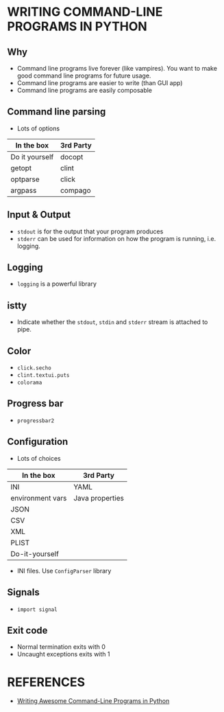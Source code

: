 # WRITING COMMAND-LINE PROGRAMS IN PYTHON
## Why
* Command line programs live forever (like vampires). You want to make good command line programs for future usage.
* Command line programs are easier to write (than GUI app)
* Command line programs are easily composable

## Command line parsing
* Lots of options

| In the box     | 3rd Party |
| -----------    | --------- |
| Do it yourself | docopt    |
| getopt         | clint     |
| optparse       | click     |
| argpass        | compago   |

## Input & Output
* `stdout` is for the output that your program produces
* `stderr` can be used for information on how the program is running, i.e. logging.

## Logging
* `logging` is a powerful library

## istty
* Indicate whether the `stdout`, `stdin` and `stderr` stream is attached to pipe.

## Color
* `click.secho`
* `clint.textui.puts`
* `colorama`

## Progress bar
* `progressbar2`

## Configuration
* Lots of choices

| In the box       | 3rd Party       |
| -----------      | ---------       |
| INI              | YAML            |
| environment vars | Java properties |
| JSON             |                 |
| CSV              |                 |
| XML              |                 |
| PLIST            |                 |
| Do-it-yourself   |                 |

* INI files. Use `ConfigParser` library

## Signals
* `import signal`

## Exit code
* Normal termination exits with 0
* Uncaught exceptions exits with 1




# REFERENCES
* [Writing Awesome Command-Line Programs in Python][writing_awesome_cli]



[click]: http://click.pocoo.org/4/
[docopt]: http://docopt.org/
[writing_awesome_cli]: https://www.youtube.com/watch?v=gR73nLbbgqY
